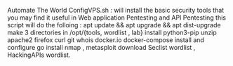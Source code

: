 Automate The World 
ConfigVPS.sh : will install the basic security tools that you may find it useful in Web application Pentesting and API Pentesting 
  this script will  do the folloing : 
  apt update && apt upgrade && apt dist-upgrade 
  make 3 directories in /opt/{tools, wordlist , lab} 
  install python3-pip unzip  apache2 firefox curl git whois  docker.io docker-compose
  install and configure go
  install nmap , metasploit 
  download Seclist wordlist , HackingAPIs wordlist.
  
